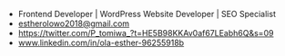 - Frontend Developer | WordPress Website Developer | SEO Specialist
- estherolowo2018@gmail.com
- https://twitter.com/P_tomiwa_?t=HE5B98KKAv0af67LEabh6Q&s=09
- www.linkedin.com/in/ola-esther-96255918b
